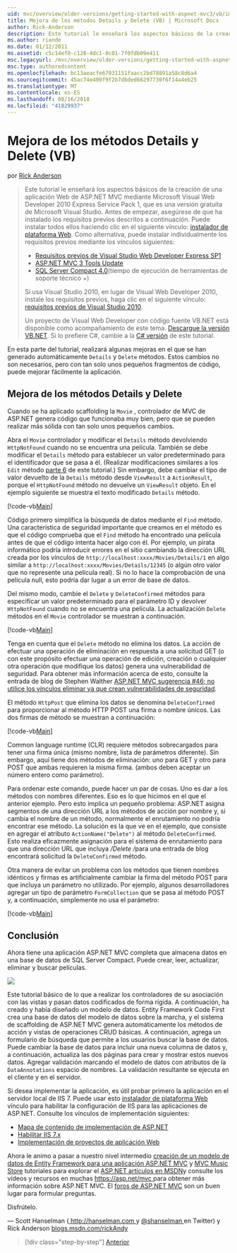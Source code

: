 ```yaml
---
uid: mvc/overview/older-versions/getting-started-with-aspnet-mvc3/vb/improving-the-details-and-delete-methods
title: Mejora de los métodos Details y Delete (VB) | Microsoft Docs
author: Rick-Anderson
description: Este tutorial le enseñará los aspectos básicos de la creación de una aplicación Web de ASP.NET MVC mediante Microsoft Visual Web Developer 2010 Express Service Pack 1, que es...
ms.author: riande
ms.date: 01/12/2011
ms.assetid: c5c14ef0-c128-4dc1-8c01-7f0fdb09e411
msc.legacyurl: /mvc/overview/older-versions/getting-started-with-aspnet-mvc3/vb/improving-the-details-and-delete-methods
msc.type: authoredcontent
ms.openlocfilehash: bc13aeacfe67031151faacc2bd78891a58c8d6a4
ms.sourcegitcommit: 45ac74e400f9f2b7dbded66297730f6f14a4eb25
ms.translationtype: MT
ms.contentlocale: es-ES
ms.lasthandoff: 08/16/2018
ms.locfileid: "41829937"
---
```

<a name="improving-the-details-and-delete-methods-vb"></a>Mejora de los métodos Details y Delete (VB)
====================
por [Rick Anderson](https://github.com/Rick-Anderson)

> Este tutorial le enseñará los aspectos básicos de la creación de una aplicación Web de ASP.NET MVC mediante Microsoft Visual Web Developer 2010 Express Service Pack 1, que es una versión gratuita de Microsoft Visual Studio. Antes de empezar, asegúrese de que ha instalado los requisitos previos descritos a continuación. Puede instalar todos ellos haciendo clic en el siguiente vínculo: [instalador de plataforma Web](https://www.microsoft.com/web/gallery/install.aspx?appid=VWD2010SP1Pack). Como alternativa, puede instalar individualmente los requisitos previos mediante los vínculos siguientes:
> 
> - [Requisitos previos de Visual Studio Web Developer Express SP1](https://www.microsoft.com/web/gallery/install.aspx?appid=VWD2010SP1Pack)
> - [ASP.NET MVC 3 Tools Update](https://www.microsoft.com/web/gallery/install.aspx?appsxml=&amp;appid=MVC3)
> - [SQL Server Compact 4.0](https://www.microsoft.com/web/gallery/install.aspx?appid=SQLCE;SQLCEVSTools_4_0)(tiempo de ejecución de herramientas de soporte técnico +)
> 
> Si usa Visual Studio 2010, en lugar de Visual Web Developer 2010, instale los requisitos previos, haga clic en el siguiente vínculo: [requisitos previos de Visual Studio 2010](https://www.microsoft.com/web/gallery/install.aspx?appsxml=&amp;appid=VS2010SP1Pack).
> 
> Un proyecto de Visual Web Developer con código fuente VB.NET está disponible como acompañamiento de este tema. [Descargue la versión VB.NET](https://code.msdn.microsoft.com/Introduction-to-MVC-3-10d1b098). Si lo prefiere C#, cambie a la [C# versión](../cs/improving-the-details-and-delete-methods.md) de este tutorial.


En esta parte del tutorial, realizará algunas mejoras en el que se han generado automáticamente `Details` y `Delete` métodos. Estos cambios no son necesarios, pero con tan solo unos pequeños fragmentos de código, puede mejorar fácilmente la aplicación.

## <a name="improving-the-details-and-delete-methods"></a>Mejora de los métodos Details y Delete

Cuando se ha aplicado scaffolding la `Movie` , controlador de MVC de ASP.NET genera código que funcionaba muy bien, pero que se pueden realizar más sólida con tan solo unos pequeños cambios.

Abra el `Movie` controlador y modificar el `Details` método devolviendo `HttpNotFound` cuando no se encuentra una película. También se debe modificar el `Details` método para establecer un valor predeterminado para el identificador que se pasa a él. (Realizar modificaciones similares a los `Edit` método [parte 6](examining-the-edit-methods-and-edit-view.md) de este tutorial.) Sin embargo, debe cambiar el tipo de valor devuelto de la `Details` método desde `ViewResult` a `ActionResult`, porque el `HttpNotFound` método no devuelve un `ViewResult` objeto. En el ejemplo siguiente se muestra el texto modificado `Details` método.

[!code-vb[Main](improving-the-details-and-delete-methods/samples/sample1.vb)]

Código primero simplifica la búsqueda de datos mediante el `Find` método. Una característica de seguridad importante que creamos en el método es que el código comprueba que el `Find` método ha encontrado una película antes de que el código intenta hacer algo con él. Por ejemplo, un pirata informático podría introducir errores en el sitio cambiando la dirección URL creada por los vínculos de `http://localhost:xxxx/Movies/Details/1` en algo similar a `http://localhost:xxxx/Movies/Details/12345` (o algún otro valor que no represente una película real). Si no lo hace la comprobación de una película null, esto podría dar lugar a un error de base de datos.

Del mismo modo, cambie el `Delete` y `DeleteConfirmed` métodos para especificar un valor predeterminado para el parámetro ID y devolver `HttpNotFound` cuando no se encuentra una película. La actualización `Delete` métodos en el `Movie` controlador se muestran a continuación.

[!code-vb[Main](improving-the-details-and-delete-methods/samples/sample2.vb)]

Tenga en cuenta que el `Delete` método no elimina los datos. La acción de efectuar una operación de eliminación en respuesta a una solicitud GET (o con este propósito efectuar una operación de edición, creación o cualquier otra operación que modifique los datos) genera una vulnerabilidad de seguridad. Para obtener más información acerca de esto, consulte la entrada de blog de Stephen Walther [ASP.NET MVC sugerencia #46; no utilice los vínculos eliminar ya que crean vulnerabilidades de seguridad](http://stephenwalther.com/blog/archive/2009/01/21/asp.net-mvc-tip-46-ndash-donrsquot-use-delete-links-because.aspx).

El método `HttpPost` que elimina los datos se denomina `DeleteConfirmed` para proporcionar al método HTTP POST una firma o nombre únicos. Las dos firmas de método se muestran a continuación:

[!code-vb[Main](improving-the-details-and-delete-methods/samples/sample3.vb)]

Common language runtime (CLR) requiere métodos sobrecargados para tener una firma única (mismo nombre, lista de parámetros diferente). Sin embargo, aquí tiene dos métodos de eliminación: uno para GET y otro para POST que ambas requieren la misma firma. (ambos deben aceptar un número entero como parámetro).

Para ordenar este comando, puede hacer un par de cosas. Uno es dar a los métodos con nombres diferentes. Eso es lo que hicimos en el que el anterior ejemplo. Pero esto implica un pequeño problema: ASP.NET asigna segmentos de una dirección URL a los métodos de acción por nombre y, si cambia el nombre de un método, normalmente el enrutamiento no podría encontrar ese método. La solución es la que ve en el ejemplo, que consiste en agregar el atributo `ActionName("Delete")` al método `DeleteConfirmed`. Esto realiza eficazmente asignación para el sistema de enrutamiento para que una dirección URL que incluya <em>/Delete /</em>para una entrada de blog encontrará solicitud la `DeleteConfirmed` método.

Otra manera de evitar un problema con los métodos que tienen nombres idénticos y firmas es artificialmente cambiar la firma del método POST para que incluya un parámetro no utilizado. Por ejemplo, algunos desarrolladores agregar un tipo de parámetro `FormCollection` que se pasa al método POST y, a continuación, simplemente no usa el parámetro:

[!code-vb[Main](improving-the-details-and-delete-methods/samples/sample4.vb)]

## <a name="wrapping-up"></a>Conclusión

Ahora tiene una aplicación ASP.NET MVC completa que almacena datos en una base de datos de SQL Server Compact. Puede crear, leer, actualizar, eliminar y buscar películas.

![](improving-the-details-and-delete-methods/_static/image1.png)

Este tutorial básico de lo que a realizar los controladores de su asociación con las vistas y pasan datos codificados de forma rígida. A continuación, ha creado y había diseñado un modelo de datos. Entity Framework Code First crea una base de datos del modelo de datos sobre la marcha, y el sistema de scaffolding de ASP.NET MVC genera automáticamente los métodos de acción y vistas de operaciones CRUD básicas. A continuación, agrega un formulario de búsqueda que permite a los usuarios buscar la base de datos. Puede cambiar la base de datos para incluir una nueva columna de datos y, a continuación, actualiza las dos páginas para crear y mostrar estos nuevos datos. Agregar validación marcando el modelo de datos con atributos de la `DataAnnotations` espacio de nombres. La validación resultante se ejecuta en el cliente y en el servidor.

Si desea implementar la aplicación, es útil probar primero la aplicación en el servidor local de IIS 7. Puede usar esto [instalador de plataforma Web](https://www.microsoft.com/web/gallery/install.aspx?appsxml=&amp;appid=ASPNET;) vínculo para habilitar la configuración de IIS para las aplicaciones de ASP.NET. Consulte los vínculos de implementación siguientes:

- [Mapa de contenido de implementación de ASP.NET](https://msdn.microsoft.com/library/dd394698.aspx)
- [Habilitar IIS 7.x](https://blogs.msdn.com/b/rickandy/archive/2011/03/14/enabling-iis-7-x-on-windows-7-vista-sp1-windows-2008-windows-2008-r2.aspx)
- [Implementación de proyectos de aplicación Web](https://msdn.microsoft.com/library/dd394698.aspx)

Ahora le animo a pasar a nuestro nivel intermedio [creación de un modelo de datos de Entity Framework para una aplicación ASP.NET MVC](../../../getting-started/getting-started-with-ef-using-mvc/creating-an-entity-framework-data-model-for-an-asp-net-mvc-application.md) y [MVC Music Store](../../mvc-music-store/mvc-music-store-part-1.md) tutoriales para explorar el [ASP.NET artículos en MSDN](https://msdn.microsoft.com/library/gg416514(VS.98).aspx)y consulte los vídeos y recursos en muchas [ https://asp.net/mvc ](https://asp.net/mvc) para obtener más información sobre ASP.NET MVC. El [foros de ASP.NET MVC](https://forums.asp.net/1146.aspx) son un buen lugar para formular preguntas.

Disfrútelo.

— Scott Hanselman ([ http://hanselman.com ](http://hanselman.com) y [ @shanselman ](http://twitter.com/shanselman) en Twitter) y Rick Anderson [blogs.msdn.com/rickAndy](https://blogs.msdn.com/rickAndy)

> [!div class="step-by-step"]
> [Anterior](adding-validation-to-the-model.md)
